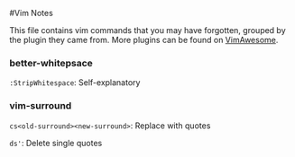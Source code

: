 #Vim Notes

This file contains vim commands that you may have forgotten, grouped by the plugin they came from. More plugins can be found on [VimAwesome](vimawesome.com).

### better-whitepsace

`:StripWhitespace`: Self-explanatory

### vim-surround

`cs<old-surround><new-surround>`: Replace <old-surround> with <new-surround> quotes

`ds'`: Delete single quotes


